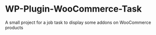 # WP-Plugin-WooCommerce-Task
A small project for a job task to display some addons on WooCommerce products
